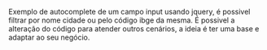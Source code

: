 Exemplo de autocomplete de um campo input usando jquery, é possivel filtrar por nome cidade ou pelo código ibge da mesma.
É possivel a alteração do código para atender outros cenários, a ideia é ter uma base e adaptar ao seu negócio.

